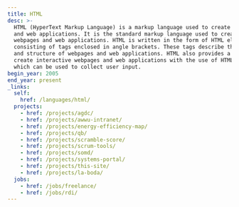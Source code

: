 ```yaml
---
title: HTML
desc: >-
  HTML (HyperText Markup Language) is a markup language used to create webpages
  and web applications. It is the standard markup language used to create
  webpages and web applications. HTML is written in the form of HTML elements
  consisting of tags enclosed in angle brackets. These tags describe the content
  and structure of webpages and web applications. HTML also provides a means to
  create interactive webpages and web applications with the use of HTML forms,
  which can be used to collect user input.
begin_year: 2005
end_year: present
_links:
  self:
    href: /languages/html/
  projects:
    - href: /projects/agdc/
    - href: /projects/awwu-intranet/
    - href: /projects/energy-efficiency-map/
    - href: /projects/qb/
    - href: /projects/scramble-score/
    - href: /projects/scrum-tools/
    - href: /projects/somd/
    - href: /projects/systems-portal/
    - href: /projects/this-site/
    - href: /projects/la-boda/
  jobs:
    - href: /jobs/freelance/
    - href: /jobs/rdi/
---
```

